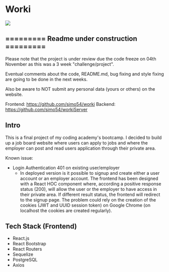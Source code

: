 # Worki

![](newhome.gif)

## ========= Readme under construction =========

Please note that the project is under review due the code freeze on 04th November as this was a 3 week "challenge/project".

Eventual comments about the code, README.md, bug fixing and style fixing are going to be done in the next weeks.

Also be aware to NOT submit any personal data (yours or others) on the website.

Frontend: https://github.com/simo54/worki
Backend: https://github.com/simo54/workiServer

## Intro

This is a final project of my coding academy's bootcamp. I decided to build up a job board website where users can apply to jobs and where the employer can post and read users application through their private area.

Known issue: 
- Login Authentication 401 on existing user/employer
	- In deployed version is it possible to signup and create either a user account or an employer account. The frontend has been designed with a React HOC component where, according a positive response status (200), will allow the user or the employer to have access in their private area. If different result status, the frontend will redirect to the signup page. 
  The problem could rely on the creation of the cookies (JWT and UUID session token) on Google Chrome (on localhost the cookies are created regularly).

## Tech Stack (Frontend)
- React.js
- React Bootstrap
- React Routers
- Sequelize
- PostgreSQL
- Axios

